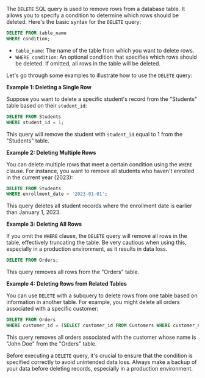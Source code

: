 
The `DELETE` SQL query is used to remove rows from a database table. It allows you to specify a condition to determine which rows should be deleted. Here's the basic syntax for the `DELETE` query:

```sql
DELETE FROM table_name
WHERE condition;
```

- `table_name`: The name of the table from which you want to delete rows.
- `WHERE condition`: An optional condition that specifies which rows should be deleted. If omitted, all rows in the table will be deleted.

Let's go through some examples to illustrate how to use the `DELETE` query:

**Example 1: Deleting a Single Row**

Suppose you want to delete a specific student's record from the "Students" table based on their `student_id`:

```sql
DELETE FROM Students
WHERE student_id = 1;
```

This query will remove the student with `student_id` equal to 1 from the "Students" table.

**Example 2: Deleting Multiple Rows**

You can delete multiple rows that meet a certain condition using the `WHERE` clause. For instance, you want to remove all students who haven't enrolled in the current year (2023):

```sql
DELETE FROM Students
WHERE enrollment_date < '2023-01-01';
```

This query deletes all student records where the enrollment date is earlier than January 1, 2023.

**Example 3: Deleting All Rows**

If you omit the `WHERE` clause, the `DELETE` query will remove all rows in the table, effectively truncating the table. Be very cautious when using this, especially in a production environment, as it results in data loss.

```sql
DELETE FROM Orders;
```

This query removes all rows from the "Orders" table.

**Example 4: Deleting Rows from Related Tables**

You can use `DELETE` with a subquery to delete rows from one table based on information in another table. For example, you might delete all orders associated with a specific customer:

```sql
DELETE FROM Orders
WHERE customer_id = (SELECT customer_id FROM Customers WHERE customer_name = 'John Doe');
```

This query removes all orders associated with the customer whose name is "John Doe" from the "Orders" table.

Before executing a `DELETE` query, it's crucial to ensure that the condition is specified correctly to avoid unintended data loss. Always make a backup of your data before deleting records, especially in a production environment.